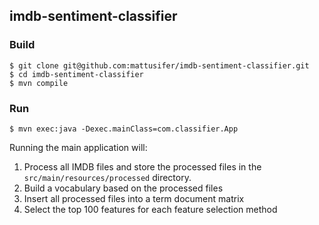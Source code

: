 ## imdb-sentiment-classifier

### Build

```
$ git clone git@github.com:mattusifer/imdb-sentiment-classifier.git
$ cd imdb-sentiment-classifier
$ mvn compile
```

### Run
```
$ mvn exec:java -Dexec.mainClass=com.classifier.App
```
Running the main application will:

1. Process all IMDB files and store the processed files in the `src/main/resources/processed` directory. 
2. Build a vocabulary based on the processed files
3. Insert all processed files into a term document matrix
4. Select the top 100 features for each feature selection method
